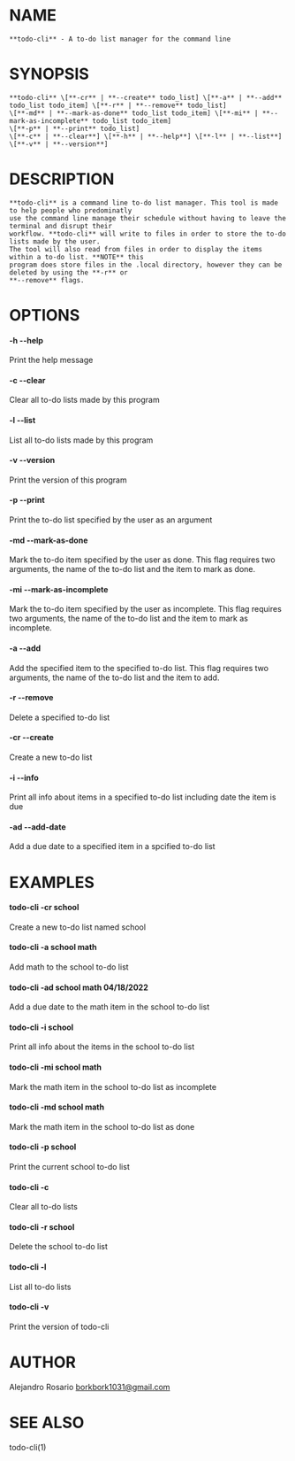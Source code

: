 # NAME

    **todo-cli** - A to-do list manager for the command line

# SYNOPSIS

    **todo-cli** \[**-cr** | **--create** todo_list] \[**-a** | **--add** todo_list todo_item] \[**-r** | **--remove** todo_list] 
    \[**-md** | **--mark-as-done** todo_list todo_item] \[**-mi** | **--mark-as-incomplete** todo_list todo_item]
    \[**-p** | **--print** todo_list] 
    \[**-c** | **--clear**] \[**-h** | **--help**] \[**-l** | **--list**] \[**-v** | **--version**]
    
# DESCRIPTION

    **todo-cli** is a command line to-do list manager. This tool is made to help people who predominatly 
    use the command line manage their schedule without having to leave the terminal and disrupt their 
    workflow. **todo-cli** will write to files in order to store the to-do lists made by the user.
    The tool will also read from files in order to display the items within a to-do list. **NOTE** this
    program does store files in the .local directory, however they can be deleted by using the **-r** or 
    **--remove** flags.
    
# OPTIONS
   
#### -h --help
Print the help message
    
#### -c --clear
Clear all to-do lists made by this program
    
#### -l --list
List all to-do lists made by this program 


#### -v --version 
Print the version of this program

#### -p --print 
Print the to-do list specified by the user as an argument

#### -md --mark-as-done 
Mark the to-do item specified by the user as done. This flag requires 
two arguments, the name of the to-do list and the item to mark as done.

#### -mi --mark-as-incomplete
Mark the to-do item specified by the user as incomplete. This flag requires
two arguments, the name of the to-do list and the item to mark as incomplete.

#### -a --add
Add the specified item to the specified to-do list. This flag requires two arguments,
the name of the to-do list and the item to add.
    
#### -r --remove
Delete a specified to-do list 

#### -cr --create
Create a new to-do list

#### -i --info
Print all info about items in a specified to-do list including date the item is due

#### -ad --add-date
Add a due date to a specified item in a spcified to-do list
    
# EXAMPLES

#### todo-cli -cr school
Create a new to-do list named school
     
#### todo-cli -a school math
Add math to the school to-do list

#### todo-cli -ad school math 04/18/2022
Add a due date to the math item in the school to-do list

#### todo-cli -i school
Print all info about the items in the school to-do list

#### todo-cli -mi school math
Mark the math item in the school to-do list as incomplete
 
#### todo-cli -md school math
Mark the math item in the school to-do list as done

#### todo-cli -p school
Print the current school to-do list
     
#### todo-cli -c
Clear all to-do lists
     
#### todo-cli -r school
Delete the school to-do list
     
#### todo-cli -l 
List all to-do lists
     
#### todo-cli -v 
Print the version of todo-cli
        
# AUTHOR

Alejandro Rosario borkbork1031@gmail.com
    
# SEE ALSO

todo-cli(1)
